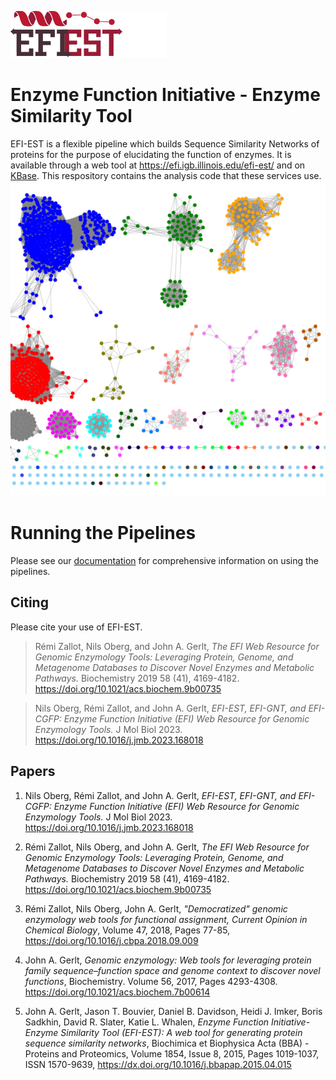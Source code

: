 ![image](assets/efiest_logo.png)
# Enzyme Function Initiative - Enzyme Similarity Tool
EFI-EST is a flexible pipeline which builds Sequence Similarity Networks of
proteins for the purpose of elucidating the function of enzymes. It is available
through a web tool at https://efi.igb.illinois.edu/efi-est/ and on [KBase]().
This respository contains the analysis code that these services use.
![image](assets/sample_ssn.png)


# Running the Pipelines
Please see our [documentation](docs/index.rst) for comprehensive information on using the
pipelines.

## Citing
Please cite your use of EFI-EST.

>Rémi Zallot, Nils Oberg, and John A. Gerlt, *The EFI Web Resource for Genomic
Enzymology Tools: Leveraging Protein, Genome, and Metagenome Databases to
Discover Novel Enzymes and Metabolic Pathways.* Biochemistry 2019 58 (41),
4169-4182. https://doi.org/10.1021/acs.biochem.9b00735

>Nils Oberg, Rémi Zallot, and John A. Gerlt, *EFI-EST, EFI-GNT, and EFI-CGFP:
Enzyme Function Initiative (EFI) Web Resource for Genomic Enzymology Tools.* J
Mol Biol 2023. https://doi.org/10.1016/j.jmb.2023.168018

## Papers
1. Nils Oberg, Rémi Zallot, and John A. Gerlt, *EFI-EST, EFI-GNT, and EFI-CGFP:
   Enzyme Function Initiative (EFI) Web Resource for Genomic Enzymology Tools.* J
   Mol Biol 2023. https://doi.org/10.1016/j.jmb.2023.168018

2. Rémi Zallot, Nils Oberg, and John A. Gerlt, *The EFI Web Resource for Genomic
   Enzymology Tools: Leveraging Protein, Genome, and Metagenome Databases to
   Discover Novel Enzymes and Metabolic Pathways.* Biochemistry 2019 58 (41),
   4169-4182. https://doi.org/10.1021/acs.biochem.9b00735

3. Rémi Zallot, Nils Oberg, John A. Gerlt, *"Democratized" genomic enzymology web
   tools for functional assignment, Current Opinion in Chemical Biology*, Volume
   47, 2018, Pages 77-85, https://doi.org/10.1016/j.cbpa.2018.09.009

4. John A. Gerlt, *Genomic enzymology: Web tools for leveraging protein family
   sequence–function space and genome context to discover novel functions*,
   Biochemistry. Volume 56, 2017, Pages 4293-4308.
   https://doi.org/10.1021/acs.biochem.7b00614

5. John A. Gerlt, Jason T. Bouvier, Daniel B. Davidson, Heidi J. Imker, Boris
   Sadkhin, David R. Slater, Katie L. Whalen, *Enzyme Function Initiative-Enzyme
   Similarity Tool (EFI-EST): A web tool for generating protein sequence
   similarity networks*, Biochimica et Biophysica Acta (BBA) - Proteins and
   Proteomics, Volume 1854, Issue 8, 2015, Pages 1019-1037, ISSN 1570-9639,
   https://dx.doi.org/10.1016/j.bbapap.2015.04.015
